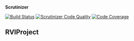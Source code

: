 
**Scrutinizer**

[![Build Status](https://scrutinizer-ci.com/g/bredsjomagnus/RVIProject/badges/build.png?b=master)](https://scrutinizer-ci.com/g/bredsjomagnus/RVIProject/build-status/master)
[![Scrutinizer Code Quality](https://scrutinizer-ci.com/g/bredsjomagnus/RVIProject/badges/quality-score.png?b=master)](https://scrutinizer-ci.com/g/bredsjomagnus/RVIProject/?branch=master)
[![Code Coverage](https://scrutinizer-ci.com/g/bredsjomagnus/RVIProject/badges/coverage.png?b=master)](https://scrutinizer-ci.com/g/bredsjomagnus/RVIProject/?branch=master)

RVIProject
-------------
